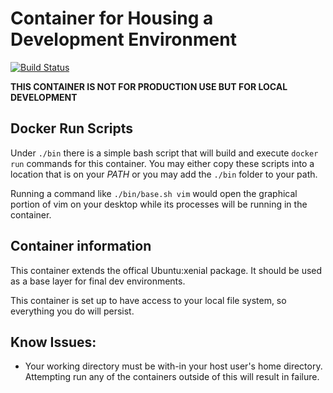# Container for Housing a Development Environment
[![Build Status](https://travis-ci.org/justin-vanwinkle/Docker-Dev-Base.svg?branch=master)](https://travis-ci.org/justin-vanwinkle/Docker-Dev-Base)
 
__THIS CONTAINER IS NOT FOR PRODUCTION USE BUT FOR LOCAL DEVELOPMENT__

## Docker Run Scripts
Under `./bin` there is a simple bash script that  will build and execute
`docker run` commands for this container. You may either copy these scripts into
a location that is on your _PATH_ or you may add the `./bin` folder to your path.

Running a command like `./bin/base.sh vim` would open the graphical portion of vim on your desktop while its processes will be running in the container.  

## Container information
This container extends the offical Ubuntu:xenial package.
It should be used as a base layer for final dev environments.

This container is set up to have access to your local file system, so everything you do will persist.

## Know Issues:

- Your working directory must be with-in your host user's home directory. Attempting run
  any of the containers outside of this will result in failure.
